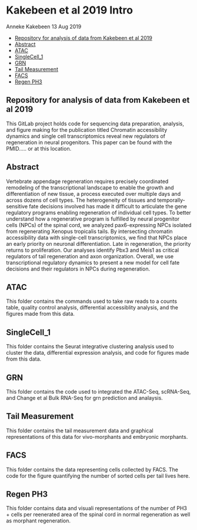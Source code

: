 Kakebeen et al 2019 Intro
================
Anneke Kakebeen
13 Aug 2019

-   [Repository for analysis of data from Kakebeen et al 2019](#repository-for-analysis-of-data-from-kakebeen-et-al-2019)
-   [Abstract](#abstract)
-   [ATAC](#atac)
-   [SingleCell\_1](#singlecell_1)
-   [GRN](#grn)
-   [Tail Measurement](#tail-measurement)
-   [FACS](#facs)
-   [Regen PH3](#regen-ph3)

Repository for analysis of data from Kakebeen et al 2019
--------------------------------------------------------

This GitLab project holds code for sequencing data preparation, analysis, and figure making for the publication titled Chromatin accessibility dynamics and single cell transcriptomics reveal new regulators of regeneration in neural progenitors. This paper can be found with the PMID..... or at this location.

Abstract
--------

Vertebrate appendage regeneration requires precisely coordinated remodeling of the transcriptional landscape to enable the growth and differentiation of new tissue, a process executed over multiple days and across dozens of cell types. The heterogeneity of tissues and temporally-sensitive fate decisions involved has made it difficult to articulate the gene regulatory programs enabling regeneration of individual cell types. To better understand how a regenerative program is fulfilled by neural progenitor cells (NPCs) of the spinal cord, we analyzed pax6-expressing NPCs isolated from regenerating Xenopus tropicalis tails. By intersecting chromatin accessibility data with single-cell transcriptomics, we find that NPCs place an early priority on neuronal differentiation. Late in regeneration, the priority returns to proliferation. Our analyses identify Pbx3 and Meis1 as critical regulators of tail regeneration and axon organization. Overall, we use transcriptional regulatory dynamics to present a new model for cell fate decisions and their regulators in NPCs during regeneration.

ATAC
----

This folder contains the commands used to take raw reads to a counts table, quality control analysis, differential accessiblity analysis, and the figures made from this data.

SingleCell\_1
-------------

This folder contains the Seurat integrative clustering analysis used to cluster the data, differential expression analysis, and code for figures made from this data.

GRN
---

This folder contains the code used to integrated the ATAC-Seq, scRNA-Seq, and Change et al Bulk RNA-Seq for grn prediction and analaysis.

Tail Measurement
----------------

This folder contains the tail measurement data and graphical representations of this data for vivo-morphants and embryonic morphants.

FACS
----

This folder contains the data representing cells collected by FACS. The code for the figure quantifying the number of sorted cells per tail lives here.

Regen PH3
---------

This folder contains data and visuali representations of the number of PH3 + cells per reenerated area of the spinal cord in normal regeneration as well as morphant regeneration.
